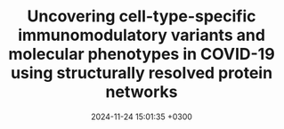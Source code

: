 ---
title: Uncovering cell-type-specific immunomodulatory variants and molecular phenotypes in COVID-19 using structurally resolved protein networks
description: <strong><u>Chhibbar P*</strong></u>, <strong><u>Roy P</strong></u>, Harioudh M, McGrail D, Yang D, Singh H, Hinterleitner R, Gong YN, Yi SS, Sahni N, Sarkar S, <strong><u>Das J✝</strong></u>
date: 2024-11-24 15:01:35 +0300
image: '/images/Uncovering-cell-type-specific.jpg'
tags: [Machine_Learning]
href : 'https://www.cell.com/cell-reports/fulltext/S2211-1247(24)01281-6?_returnURL=https%3A%2F%2Flinkinghub.elsevier.com%2Fretrieve%2Fpii%2FS2211124724012816%3Fshowall%3Dtrue'
published: Cell Reports 2024
year : 2024
featured:
---